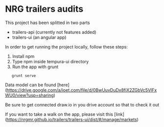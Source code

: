 # NRG trailers audits

This project has been splitted in two parts

- trailers-api (currently not features added)
- trailers-ui (an angular app)

In order to get running the project locally, follow these steps:

1. Install npm
2. Type npm inside tempura-ui directory
3. Run the app with grunt

```
   grunt serve
```

Data model can be found [here] (https://drive.google.com/a/ioet.com/file/d/0BwUuvDuDx8fiX2ZGbVc5VlFxWU0/view?usp=sharing)

Be sure to get connected draw.io in you drive account so that to check it out

If you want to take a walk on the app, please visit this [link] (https://nrgmr.github.io/trailers/trailers-ui/dist/#/manage/markets)
